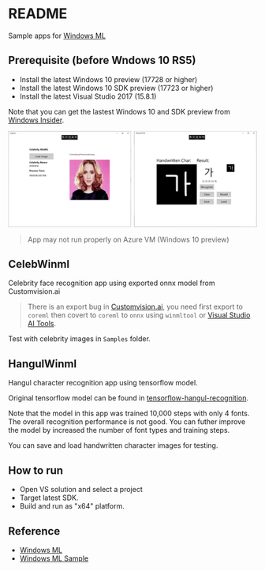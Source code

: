# README

Sample apps for [Windows ML](https://docs.microsoft.com/en-us/windows/ai/)

## Prerequisite (before Wndows 10 RS5)

- Install the latest Windows 10 preview (17728 or higher)
- Install the latest Windows 10 SDK preview (17723 or higher)
- Install the latest Visual Studio 2017 (15.8.1)

Note that you can get the lastest Windows 10 and SDK preview from [Windows Insider](https://insider.windows.com).

![winml app](aoe-winmlapp.png)

> App may not run properly on Azure VM (Windows 10 preview)

## CelebWinml

Celebrity face recognition app using exported onnx model from Customvision.ai

> There is an export bug in [Customvision.ai](https://customvision.ai/), you need first export to `coreml` then covert to `coreml` to `onnx` using `winmltool` or [Visual Studio AI Tools](https://marketplace.visualstudio.com/items?itemName=ms-toolsai.vstoolsai-vs2017).

Test with celebrity images in `Samples` folder.

## HangulWinml

Hangul character recognition app using tensorflow model. 

Original tensorflow model can be found in [tensorflow-hangul-recognition](https://github.com/IBM/tensorflow-hangul-recognition/).

Note that the model in this app was trained 10,000 steps with only 4 fonts. The overall recognition performance is not good.
You can futher improve the model by increased the number of font types and training steps.

You can save and load handwritten character images for testing.

## How to run

- Open VS solution and select a project
- Target latest SDK.
- Build and run as "x64" platform.

## Reference

- [Windows ML](https://docs.microsoft.com/en-us/windows/ai/)
- [Windows ML Sample](https://github.com/Microsoft/Windows-Machine-Learning)
